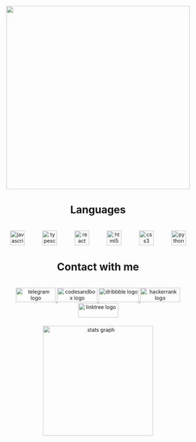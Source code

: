 <div align="center">
  <img height="500" src="https://c.wallhere.com/photos/d9/e2/fall_forest_sunset-2229842.jpg!d"  />
</div>

###

<h1 align="center">Languages</h1>

###

<br clear="both">

<div align="center">
  <img src="https://cdn.jsdelivr.net/gh/devicons/devicon/icons/javascript/javascript-original.svg" height="40" alt="javascript logo"  />
  <img width="40" />
  <img src="https://cdn.jsdelivr.net/gh/devicons/devicon/icons/typescript/typescript-original.svg" height="40" alt="typescript logo"  />
  <img width="40" />
  <img src="https://cdn.jsdelivr.net/gh/devicons/devicon/icons/react/react-original.svg" height="40" alt="react logo"  />
  <img width="40" />
  <img src="https://cdn.jsdelivr.net/gh/devicons/devicon/icons/html5/html5-original.svg" height="40" alt="html5 logo"  />
  <img width="40" />
  <img src="https://cdn.jsdelivr.net/gh/devicons/devicon/icons/css3/css3-original.svg" height="40" alt="css3 logo"  />
  <img width="40" />
  <img src="https://cdn.jsdelivr.net/gh/devicons/devicon/icons/python/python-original.svg" height="40" alt="python logo"  />
</div>

###

<h1 align="center">Contact with me</h1>

###

<br clear="both">

<div align="center">
  <a href=" t.me/I99lees" target="_blank">
    <img src="https://raw.githubusercontent.com/maurodesouza/profile-readme-generator/master/src/assets/icons/social/telegram/default.svg" width="109" height="39" alt="telegram logo"  />
  </a>
  <a href="https://codesandbox.io/u/leesforone" target="_blank">
    <img src="https://raw.githubusercontent.com/maurodesouza/profile-readme-generator/master/src/assets/icons/social/codesandbox/default.svg" width="109" height="39" alt="codesandbox logo"  />
  </a>
  <a href="https://dribbble.com/LeesZxdas" target="_blank">
    <img src="https://raw.githubusercontent.com/maurodesouza/profile-readme-generator/master/src/assets/icons/social/dribbble/default.svg" width="109" height="39" alt="dribbble logo"  />
  </a>
  <a href="https://www.hackerrank.com/profile/leesforone" target="_blank">
    <img src="https://raw.githubusercontent.com/maurodesouza/profile-readme-generator/master/src/assets/icons/social/hackerrank/default.svg" width="109" height="39" alt="hackerrank logo"  />
  </a>
  <a href="linktr.ee/LeeswEZ" target="_blank">
    <img src="https://raw.githubusercontent.com/maurodesouza/profile-readme-generator/master/src/assets/icons/social/linktree/default.svg" width="109" height="39" alt="linktree logo"  />
  </a>
</div>

###

<div align="center">
  <img src="https://github-readme-stats.vercel.app/api?username=LeesInOne&hide_title=false&hide_rank=false&show_icons=true&include_all_commits=true&count_private=true&disable_animations=false&theme=codeSTACKr&locale=en&hide_border=false&order=1&custom_title=Statistics" height="300" alt="stats graph"  />
</div>

###
